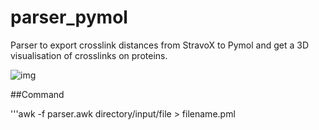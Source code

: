 # parser_pymol

Parser to export crosslink distances from StravoX to Pymol and get a 3D visualisation of crosslinks on proteins.

![img](https://i.imgur.com/thv5HSr.png)

##Command

'''awk -f parser.awk directory/input/file > filename.pml
